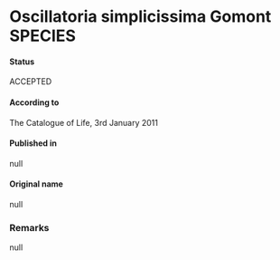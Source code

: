 # Oscillatoria simplicissima Gomont SPECIES

#### Status
ACCEPTED

#### According to
The Catalogue of Life, 3rd January 2011

#### Published in
null

#### Original name
null

### Remarks
null